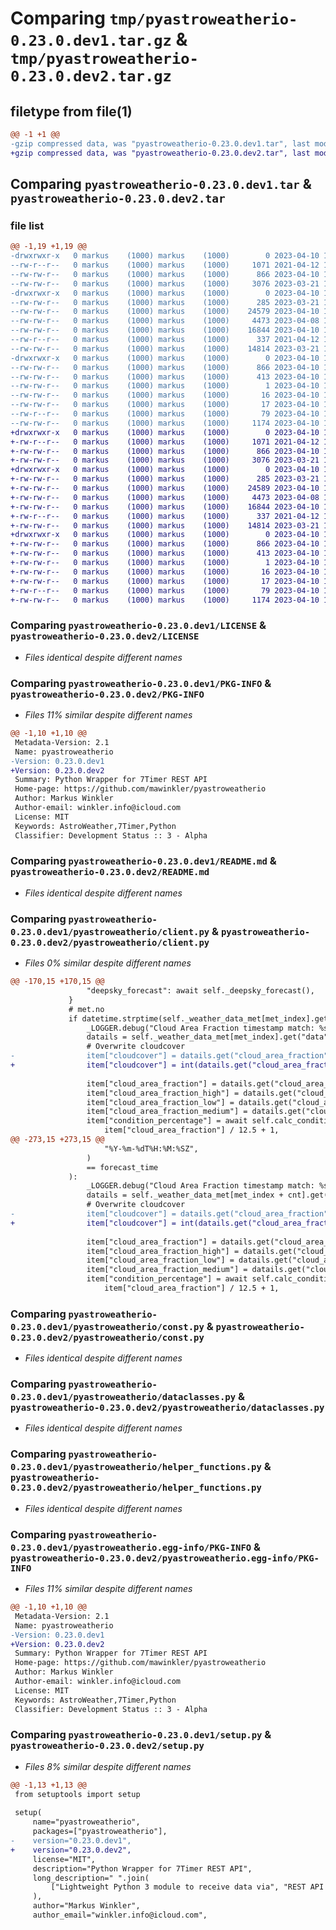 # Comparing `tmp/pyastroweatherio-0.23.0.dev1.tar.gz` & `tmp/pyastroweatherio-0.23.0.dev2.tar.gz`

## filetype from file(1)

```diff
@@ -1 +1 @@
-gzip compressed data, was "pyastroweatherio-0.23.0.dev1.tar", last modified: Mon Apr 10 15:32:10 2023, max compression
+gzip compressed data, was "pyastroweatherio-0.23.0.dev2.tar", last modified: Mon Apr 10 15:39:40 2023, max compression
```

## Comparing `pyastroweatherio-0.23.0.dev1.tar` & `pyastroweatherio-0.23.0.dev2.tar`

### file list

```diff
@@ -1,19 +1,19 @@
-drwxrwxr-x   0 markus    (1000) markus    (1000)        0 2023-04-10 15:32:10.449692 pyastroweatherio-0.23.0.dev1/
--rw-r--r--   0 markus    (1000) markus    (1000)     1071 2021-04-12 14:01:42.000000 pyastroweatherio-0.23.0.dev1/LICENSE
--rw-rw-r--   0 markus    (1000) markus    (1000)      866 2023-04-10 15:32:10.449692 pyastroweatherio-0.23.0.dev1/PKG-INFO
--rw-rw-r--   0 markus    (1000) markus    (1000)     3076 2023-03-21 16:46:28.000000 pyastroweatherio-0.23.0.dev1/README.md
-drwxrwxr-x   0 markus    (1000) markus    (1000)        0 2023-04-10 15:32:10.449692 pyastroweatherio-0.23.0.dev1/pyastroweatherio/
--rw-rw-r--   0 markus    (1000) markus    (1000)      285 2023-03-21 16:46:28.000000 pyastroweatherio-0.23.0.dev1/pyastroweatherio/__init__.py
--rw-rw-r--   0 markus    (1000) markus    (1000)    24579 2023-04-10 15:28:51.000000 pyastroweatherio-0.23.0.dev1/pyastroweatherio/client.py
--rw-rw-r--   0 markus    (1000) markus    (1000)     4473 2023-04-08 14:28:26.000000 pyastroweatherio-0.23.0.dev1/pyastroweatherio/const.py
--rw-rw-r--   0 markus    (1000) markus    (1000)    16844 2023-04-10 15:29:18.000000 pyastroweatherio-0.23.0.dev1/pyastroweatherio/dataclasses.py
--rw-r--r--   0 markus    (1000) markus    (1000)      337 2021-04-12 14:01:42.000000 pyastroweatherio-0.23.0.dev1/pyastroweatherio/errors.py
--rw-rw-r--   0 markus    (1000) markus    (1000)    14814 2023-03-21 16:46:28.000000 pyastroweatherio-0.23.0.dev1/pyastroweatherio/helper_functions.py
-drwxrwxr-x   0 markus    (1000) markus    (1000)        0 2023-04-10 15:32:10.449692 pyastroweatherio-0.23.0.dev1/pyastroweatherio.egg-info/
--rw-rw-r--   0 markus    (1000) markus    (1000)      866 2023-04-10 15:32:10.000000 pyastroweatherio-0.23.0.dev1/pyastroweatherio.egg-info/PKG-INFO
--rw-rw-r--   0 markus    (1000) markus    (1000)      413 2023-04-10 15:32:10.000000 pyastroweatherio-0.23.0.dev1/pyastroweatherio.egg-info/SOURCES.txt
--rw-rw-r--   0 markus    (1000) markus    (1000)        1 2023-04-10 15:32:10.000000 pyastroweatherio-0.23.0.dev1/pyastroweatherio.egg-info/dependency_links.txt
--rw-rw-r--   0 markus    (1000) markus    (1000)       16 2023-04-10 15:32:10.000000 pyastroweatherio-0.23.0.dev1/pyastroweatherio.egg-info/requires.txt
--rw-rw-r--   0 markus    (1000) markus    (1000)       17 2023-04-10 15:32:10.000000 pyastroweatherio-0.23.0.dev1/pyastroweatherio.egg-info/top_level.txt
--rw-r--r--   0 markus    (1000) markus    (1000)       79 2023-04-10 15:32:10.449692 pyastroweatherio-0.23.0.dev1/setup.cfg
--rw-rw-r--   0 markus    (1000) markus    (1000)     1174 2023-04-10 15:32:07.000000 pyastroweatherio-0.23.0.dev1/setup.py
+drwxrwxr-x   0 markus    (1000) markus    (1000)        0 2023-04-10 15:39:40.055071 pyastroweatherio-0.23.0.dev2/
+-rw-r--r--   0 markus    (1000) markus    (1000)     1071 2021-04-12 14:01:42.000000 pyastroweatherio-0.23.0.dev2/LICENSE
+-rw-rw-r--   0 markus    (1000) markus    (1000)      866 2023-04-10 15:39:40.055071 pyastroweatherio-0.23.0.dev2/PKG-INFO
+-rw-rw-r--   0 markus    (1000) markus    (1000)     3076 2023-03-21 16:46:28.000000 pyastroweatherio-0.23.0.dev2/README.md
+drwxrwxr-x   0 markus    (1000) markus    (1000)        0 2023-04-10 15:39:40.051071 pyastroweatherio-0.23.0.dev2/pyastroweatherio/
+-rw-rw-r--   0 markus    (1000) markus    (1000)      285 2023-03-21 16:46:28.000000 pyastroweatherio-0.23.0.dev2/pyastroweatherio/__init__.py
+-rw-rw-r--   0 markus    (1000) markus    (1000)    24589 2023-04-10 15:39:21.000000 pyastroweatherio-0.23.0.dev2/pyastroweatherio/client.py
+-rw-rw-r--   0 markus    (1000) markus    (1000)     4473 2023-04-08 14:28:26.000000 pyastroweatherio-0.23.0.dev2/pyastroweatherio/const.py
+-rw-rw-r--   0 markus    (1000) markus    (1000)    16844 2023-04-10 15:29:18.000000 pyastroweatherio-0.23.0.dev2/pyastroweatherio/dataclasses.py
+-rw-r--r--   0 markus    (1000) markus    (1000)      337 2021-04-12 14:01:42.000000 pyastroweatherio-0.23.0.dev2/pyastroweatherio/errors.py
+-rw-rw-r--   0 markus    (1000) markus    (1000)    14814 2023-03-21 16:46:28.000000 pyastroweatherio-0.23.0.dev2/pyastroweatherio/helper_functions.py
+drwxrwxr-x   0 markus    (1000) markus    (1000)        0 2023-04-10 15:39:40.055071 pyastroweatherio-0.23.0.dev2/pyastroweatherio.egg-info/
+-rw-rw-r--   0 markus    (1000) markus    (1000)      866 2023-04-10 15:39:39.000000 pyastroweatherio-0.23.0.dev2/pyastroweatherio.egg-info/PKG-INFO
+-rw-rw-r--   0 markus    (1000) markus    (1000)      413 2023-04-10 15:39:40.000000 pyastroweatherio-0.23.0.dev2/pyastroweatherio.egg-info/SOURCES.txt
+-rw-rw-r--   0 markus    (1000) markus    (1000)        1 2023-04-10 15:39:39.000000 pyastroweatherio-0.23.0.dev2/pyastroweatherio.egg-info/dependency_links.txt
+-rw-rw-r--   0 markus    (1000) markus    (1000)       16 2023-04-10 15:39:39.000000 pyastroweatherio-0.23.0.dev2/pyastroweatherio.egg-info/requires.txt
+-rw-rw-r--   0 markus    (1000) markus    (1000)       17 2023-04-10 15:39:39.000000 pyastroweatherio-0.23.0.dev2/pyastroweatherio.egg-info/top_level.txt
+-rw-r--r--   0 markus    (1000) markus    (1000)       79 2023-04-10 15:39:40.055071 pyastroweatherio-0.23.0.dev2/setup.cfg
+-rw-rw-r--   0 markus    (1000) markus    (1000)     1174 2023-04-10 15:39:35.000000 pyastroweatherio-0.23.0.dev2/setup.py
```

### Comparing `pyastroweatherio-0.23.0.dev1/LICENSE` & `pyastroweatherio-0.23.0.dev2/LICENSE`

 * *Files identical despite different names*

### Comparing `pyastroweatherio-0.23.0.dev1/PKG-INFO` & `pyastroweatherio-0.23.0.dev2/PKG-INFO`

 * *Files 11% similar despite different names*

```diff
@@ -1,10 +1,10 @@
 Metadata-Version: 2.1
 Name: pyastroweatherio
-Version: 0.23.0.dev1
+Version: 0.23.0.dev2
 Summary: Python Wrapper for 7Timer REST API
 Home-page: https://github.com/mawinkler/pyastroweatherio
 Author: Markus Winkler
 Author-email: winkler.info@icloud.com
 License: MIT
 Keywords: AstroWeather,7Timer,Python
 Classifier: Development Status :: 3 - Alpha
```

### Comparing `pyastroweatherio-0.23.0.dev1/README.md` & `pyastroweatherio-0.23.0.dev2/README.md`

 * *Files identical despite different names*

### Comparing `pyastroweatherio-0.23.0.dev1/pyastroweatherio/client.py` & `pyastroweatherio-0.23.0.dev2/pyastroweatherio/client.py`

 * *Files 0% similar despite different names*

```diff
@@ -170,15 +170,15 @@
                 "deepsky_forecast": await self._deepsky_forecast(),
             }
             # met.no
             if datetime.strptime(self._weather_data_met[met_index].get("time"), "%Y-%m-%dT%H:%M:%SZ") == forecast_time:
                 _LOGGER.debug("Cloud Area Fraction timestamp match: %s", str(forecast_time))
                 datails = self._weather_data_met[met_index].get("data", {}).get("instant", {}).get("details", {})
                 # Overwrite cloudcover
-                item["cloudcover"] = datails.get("cloud_area_fraction", -1) / 12.5 + 1
+                item["cloudcover"] = int(datails.get("cloud_area_fraction", -1) / 12.5 + 1)
 
                 item["cloud_area_fraction"] = datails.get("cloud_area_fraction", -1)
                 item["cloud_area_fraction_high"] = datails.get("cloud_area_fraction_high", -1)
                 item["cloud_area_fraction_low"] = datails.get("cloud_area_fraction_low", -1)
                 item["cloud_area_fraction_medium"] = datails.get("cloud_area_fraction_medium", -1)
                 item["condition_percentage"] = await self.calc_condition_percentage(
                     item["cloud_area_fraction"] / 12.5 + 1,
@@ -273,15 +273,15 @@
                     "%Y-%m-%dT%H:%M:%SZ",
                 )
                 == forecast_time
             ):
                 _LOGGER.debug("Cloud Area Fraction timestamp match: %s", str(forecast_time))
                 datails = self._weather_data_met[met_index + cnt].get("data", {}).get("instant", {}).get("details", {})
                 # Overwrite cloudcover
-                item["cloudcover"] = datails.get("cloud_area_fraction", -1) / 12.5 + 1
+                item["cloudcover"] = int(datails.get("cloud_area_fraction", -1) / 12.5 + 1)
 
                 item["cloud_area_fraction"] = datails.get("cloud_area_fraction", -1)
                 item["cloud_area_fraction_high"] = datails.get("cloud_area_fraction_high", -1)
                 item["cloud_area_fraction_low"] = datails.get("cloud_area_fraction_low", -1)
                 item["cloud_area_fraction_medium"] = datails.get("cloud_area_fraction_medium", -1)
                 item["condition_percentage"] = await self.calc_condition_percentage(
                     item["cloud_area_fraction"] / 12.5 + 1,
```

### Comparing `pyastroweatherio-0.23.0.dev1/pyastroweatherio/const.py` & `pyastroweatherio-0.23.0.dev2/pyastroweatherio/const.py`

 * *Files identical despite different names*

### Comparing `pyastroweatherio-0.23.0.dev1/pyastroweatherio/dataclasses.py` & `pyastroweatherio-0.23.0.dev2/pyastroweatherio/dataclasses.py`

 * *Files identical despite different names*

### Comparing `pyastroweatherio-0.23.0.dev1/pyastroweatherio/helper_functions.py` & `pyastroweatherio-0.23.0.dev2/pyastroweatherio/helper_functions.py`

 * *Files identical despite different names*

### Comparing `pyastroweatherio-0.23.0.dev1/pyastroweatherio.egg-info/PKG-INFO` & `pyastroweatherio-0.23.0.dev2/pyastroweatherio.egg-info/PKG-INFO`

 * *Files 11% similar despite different names*

```diff
@@ -1,10 +1,10 @@
 Metadata-Version: 2.1
 Name: pyastroweatherio
-Version: 0.23.0.dev1
+Version: 0.23.0.dev2
 Summary: Python Wrapper for 7Timer REST API
 Home-page: https://github.com/mawinkler/pyastroweatherio
 Author: Markus Winkler
 Author-email: winkler.info@icloud.com
 License: MIT
 Keywords: AstroWeather,7Timer,Python
 Classifier: Development Status :: 3 - Alpha
```

### Comparing `pyastroweatherio-0.23.0.dev1/setup.py` & `pyastroweatherio-0.23.0.dev2/setup.py`

 * *Files 8% similar despite different names*

```diff
@@ -1,13 +1,13 @@
 from setuptools import setup
 
 setup(
     name="pyastroweatherio",
     packages=["pyastroweatherio"],
-    version="0.23.0.dev1",
+    version="0.23.0.dev2",
     license="MIT",
     description="Python Wrapper for 7Timer REST API",
     long_description=" ".join(
         ["Lightweight Python 3 module to receive data via", "REST API from 7Timer."],
     ),
     author="Markus Winkler",
     author_email="winkler.info@icloud.com",
```

